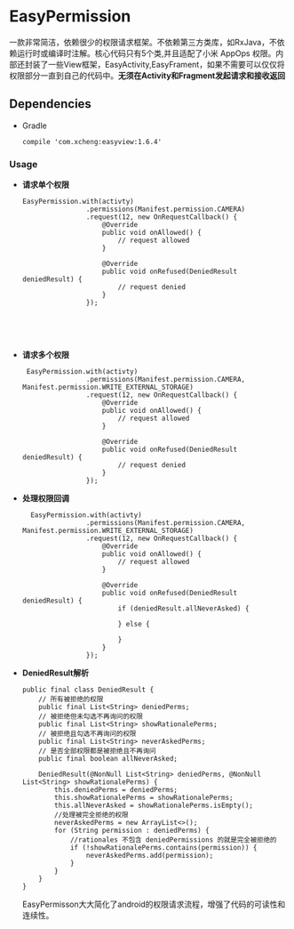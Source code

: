 # EasyPermission
一款非常简洁，依赖很少的权限请求框架。不依赖第三方类库，如RxJava，不依赖运行时或编译时注解。核心代码只有5个类,并且适配了小米 AppOps 权限。内部还封装了一些View框架，EasyActivity,EasyFrament，如果不需要可以仅仅将权限部分一直到自己的代码中。**无须在Activity和Fragment发起请求和接收返回**



## Dependencies

* Gradle

  `compile 'com.xcheng:easyview:1.6.4'`

### Usage

* **请求单个权限**

  ```
  EasyPermission.with(activty)
                  .permissions(Manifest.permission.CAMERA)
                  .request(12, new OnRequestCallback() {
                      @Override
                      public void onAllowed() {
                          // request allowed
                      }

                      @Override
                      public void onRefused(DeniedResult deniedResult) {
                          // request denied
                      }
                  });
  ```

  ​

  ​

* **请求多个权限**

  ```
   EasyPermission.with(activty)
                  .permissions(Manifest.permission.CAMERA, Manifest.permission.WRITE_EXTERNAL_STORAGE)
                  .request(12, new OnRequestCallback() {
                      @Override
                      public void onAllowed() {
                          // request allowed
                      }

                      @Override
                      public void onRefused(DeniedResult deniedResult) {
                          // request denied
                      }
                  });
  ```

* **处理权限回调**

  ```
    EasyPermission.with(activty)
                  .permissions(Manifest.permission.CAMERA, Manifest.permission.WRITE_EXTERNAL_STORAGE)
                  .request(12, new OnRequestCallback() {
                      @Override
                      public void onAllowed() {
                          // request allowed
                      }

                      @Override
                      public void onRefused(DeniedResult deniedResult) {
                          if (deniedResult.allNeverAsked) {

                          } else {

                          }
                      }
                  });
  ```

* **DeniedResult解析**

  ```
  public final class DeniedResult {
      // 所有被拒绝的权限
      public final List<String> deniedPerms;
      // 被拒绝但未勾选不再询问的权限
      public final List<String> showRationalePerms;
      // 被拒绝且勾选不再询问的权限
      public final List<String> neverAskedPerms;
      // 是否全部权限都是被拒绝且不再询问
      public final boolean allNeverAsked;

      DeniedResult(@NonNull List<String> deniedPerms, @NonNull List<String> showRationalePerms) {
          this.deniedPerms = deniedPerms;
          this.showRationalePerms = showRationalePerms;
          this.allNeverAsked = showRationalePerms.isEmpty();
          //处理被完全拒绝的权限
          neverAskedPerms = new ArrayList<>();
          for (String permission : deniedPerms) {
              //rationales 不包含 deniedPermissions 的就是完全被拒绝的
              if (!showRationalePerms.contains(permission)) {
                  neverAskedPerms.add(permission);
              }
          }
      }
  }
  ```

  EasyPermisson大大简化了android的权限请求流程，增强了代码的可读性和连续性。



















